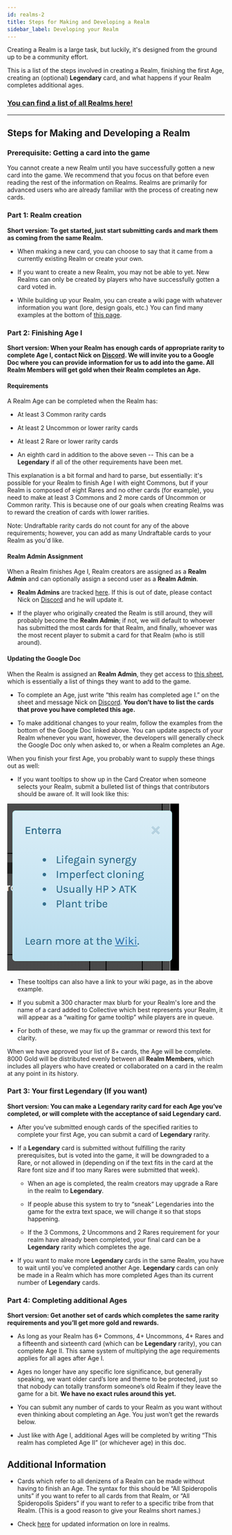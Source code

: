 ```yaml
---
id: realms-2
title: Steps for Making and Developing a Realm
sidebar_label: Developing your Realm
---
```


Creating a Realm is a large task, but luckily, it's designed from the ground up to be a community effort.

This is a list of the steps involved in creating a Realm, finishing the first Age, creating an (optional) **Legendary** card, and what happens if your Realm completes additional ages.

### **[You can find a list of all Realms here!](/realms)**

---

## Steps for Making and Developing a Realm

### Prerequisite: Getting a card into the game

You cannot create a new Realm until you have successfully gotten a new card into the game. We recommend that you focus on that before even reading the rest of the information on Realms. Realms are primarily for advanced users who are already familiar with the process of creating new cards.

### Part 1: Realm creation

**Short version: To get started, just start submitting cards and mark them as coming from the same Realm.**

- When making a new card, you can choose to say that it came from a currently existing Realm or create your own.

- If you want to create a new Realm, you may not be able to yet. New Realms can only be created by players who have successfully gotten a card voted in.

- While building up your Realm, you can create a wiki page with whatever information you want (lore, design goals, etc.) You can find many examples at the bottom of [this page](https://collective.gamepedia.com/Realms).

### Part 2: Finishing Age I

**Short version: When your Realm has enough cards of appropriate rarity to complete Age I, contact Nick on [Discord](https://discord.gg/C8fTNVt). We will invite you to a Google Doc where you can provide information for us to add into the game. All Realm Members will get gold when their Realm completes an Age.**

#### Requirements

A Realm Age can be completed when the Realm has:

- At least 3 Common rarity cards

- At least 2 Uncommon or lower rarity cards

- At least 2 Rare or lower rarity cards

- An eighth card in addition to the above seven -- This can be a **Legendary** if all of the other requirements have been met.

This explanation is a bit formal and hard to parse, but essentially: it's possible for your Realm to finish Age I with eight Commons, but if your Realm is composed of eight Rares and no other cards (for example), you need to make at least 3 Commons and 2 more cards of Uncommon or Common rarity. This is because one of our goals when creating Realms was to reward the creation of cards with lower rarities.

Note: Undraftable rarity cards do not count for any of the above requirements; however, you can add as many Undraftable cards to your Realm as you'd like.

#### Realm Admin Assignment

When a Realm finishes Age I, Realm creators are assigned as a **Realm Admin** and can optionally assign a second user as a **Realm Admin**.

- **Realm Admins** are tracked [here](https://docs.google.com/spreadsheets/d/11p9p5MK28z7R7pH1aPVxaHwOvhCmjpxxka1ydURSaH8/edit#gid=0). If this is out of date, please contact Nick on [Discord](https://discord.gg/C8fTNVt) and he will update it.

- If the player who originally created the Realm is still around, they will probably become the **Realm Admin**; if not, we will default to whoever has submitted the most cards for that Realm, and finally, whoever was the most recent player to submit a card for that Realm (who is still around).

#### Updating the Google Doc

When the Realm is assigned an **Realm Admin**, they get access to [this sheet](https://docs.google.com/document/d/10onoiT_kGC3awKaTb4RmQt8e2Jut5JJzNlC57BLUjeY/edit#heading=h.xkuxief0sy6r), which is essentially a list of things they want to add to the game.

- To complete an Age, just write “this realm has completed age I.” on the sheet and message Nick on [Discord](https://discord.gg/C8fTNVt). **You don’t have to list the cards that prove you have completed this age.**

- To make additional changes to your realm, follow the examples from the bottom of the Google Doc linked above. You can update aspects of your Realm whenever you want, however, the developers will generally check the Google Doc only when asked to, or when a Realm completes an Age.

When you finish your first Age, you probably want to supply these things out as well:

- If you want tooltips to show up in the Card Creator when someone selects your Realm, submit a bulleted list of things that contributors should be aware of. It will look like this:

![Realm bullet points example](assets/tooltips.png)

- These tooltips can also have a link to your wiki page, as in the above example.

- If you submit a 300 character max blurb for your Realm's lore and the name of a card added to Collective which best represents your Realm, it will appear as a “waiting for game tooltip” while players are in queue.

- For both of these, we may fix up the grammar or reword this text for clarity.

When we have approved your list of 8+ cards, the Age will be complete. 8000 Gold will be distributed evenly between all **Realm Members**, which includes all players who have created or collaborated on a card in the realm at any point in its history.

### Part 3: Your first Legendary (If you want)

**Short version: You can make a **Legendary** rarity card for each Age you’ve completed, or will complete with the acceptance of said Legendary card.**

- After you’ve submitted enough cards of the specified rarities to complete your first Age, you can submit a card of **Legendary** rarity.

- If a **Legendary** card is submitted without fulfilling the rarity prerequisites, but is voted into the game, it will be downgraded to a Rare, or not allowed in (depending on if the text fits in the card at the Rare font size and if too many Rares were submitted that week).

  - When an age is completed, the realm creators may upgrade a Rare in the realm to **Legendary**.

  - If people abuse this system to try to “sneak” Legendaries into the game for the extra text space, we will change it so that stops happening.

  - If the 3 Commons, 2 Uncommons and 2 Rares requirement for your realm have already been completed, your final card can be a **Legendary** rarity which completes the age.

- If you want to make more **Legendary** cards in the same Realm, you have to wait until you’ve completed another Age. **Legendary** cards can only be made in a Realm which has more completed Ages than its current number of **Legendary** cards.

### Part 4: Completing additional Ages

**Short version: Get another set of cards which completes the same rarity requirements and you’ll get more gold and rewards.**

- As long as your Realm has 6+ Commons, 4+ Uncommons, 4+ Rares and a fifteenth and sixteenth card (which can be **Legendary** rarity), you can complete Age II. This same system of multiplying the age requirements applies for all ages after Age I.

- Ages no longer have any specific lore significance, but generally speaking, we want older card’s lore and theme to be protected, just so that nobody can totally transform someone’s old Realm if they leave the game for a bit. **We have no exact rules around this yet.**

- You can submit any number of cards to your Realm as you want without even thinking about completing an Age. You just won’t get the rewards below.

- Just like with Age I, additional Ages will be completed by writing “This realm has completed Age II” (or whichever age) in this doc.

## Additional Information

- Cards which refer to all denizens of a Realm can be made without having to finish an Age. The syntax for this should be “All Spideropolis units” if you want to refer to all cards from that Realm, or “All Spideropolis Spiders” if you want to refer to a specific tribe from that Realm. (This is a good reason to give your Realms short names.)

- Check [here](lore.md#lore-limitations-of-realms) for updated information on lore in realms.
